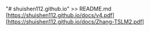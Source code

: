 "# shuishen112.github.io" >> README.md
[https://shuishen112.github.io/docs/v4.pdf]
[https://shuishen112.github.io/docs/Zhang-TSLM2.pdf]
